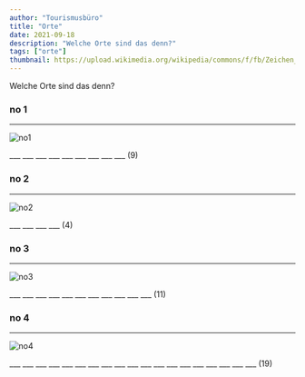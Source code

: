 ```yaml
---
author: "Tourismusbüro"
title: "Orte"
date: 2021-09-18
description: "Welche Orte sind das denn?"
tags: ["orte"]
thumbnail: https://upload.wikimedia.org/wikipedia/commons/f/fb/Zeichen_310_-_Ortstafel_Brombach%2C_Stadt_L%C3%B6rrach%2C_2009.jpg
---
```


Welche Orte sind das denn?

### no 1
---

![no1](https://m.media-amazon.com/images/I/81YC3nzM8WS._AC_SY606_.jpg)

___ ___ ___ ___ ___ ___ ___ ___ ___ (9)

### no 2
---

![no2](https://cdn.hornbach.de/data/shop/D04/001/780/491/730/363/DV_8_7332326_03_4c_RO_20200206111652.jpg)

___ ___ ___ ___ (4)

### no 3
---

![no3](https://www.sossenheimer-wochenblatt.de/wp-content/uploads/2019/05/18Blumenklau-doppel.001.jpeg)

___ ___ ___ ___ ___ ___ ___ ___ ___ ___ ___ (11)

### no 4
---

![no4](/samlaender/Picture.png)

___ ___ ___ ___ ___ ___ ___ ___ ___ ___ ___ ___ ___ ___ ___ ___ ___ ___ ___ (19) 

